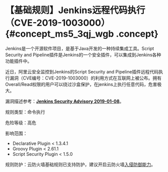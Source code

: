 # 【基础规则】Jenkins远程代码执行（CVE-2019-1003000） {#concept_ms5_3qj_wgb .concept}

Jenkins是一个开源软件项目，是基于Java开发的一种持续集成工具。Script Security and Pipeline插件是Jenkins的一个安全插件，可以集成到Jenkins各种功能插件中。

近日，阿里云安全监控到Jenkins的Script Security and Pipeline插件远程代码执行漏洞（CVE编号：CVE-2019-1003000）的利用方式在互联网上被公布。拥有Overall/Read权限的用户可以绕过沙盒保护，在jenkins上执行任意代码，危害极大。

漏洞描述参考：[**Jenkins Security Advisory 2019-01-08**](https://jenkins.io/security/advisory/2019-01-08/)。

规则类型：命令执行

危险等级：高危

影响范围：

-   Declarative Plugin < 1.3.4.1
-   Groovy Plugin < 2.61.1
-   Script Security Plugin < 1.5.0

规则防护：云防火墙基础规则已支持防护，建议开启云防火墙[入侵防御能力](../../../../../cn.zh-CN/用户指南/安全策略/入侵防御策略.md#)。

